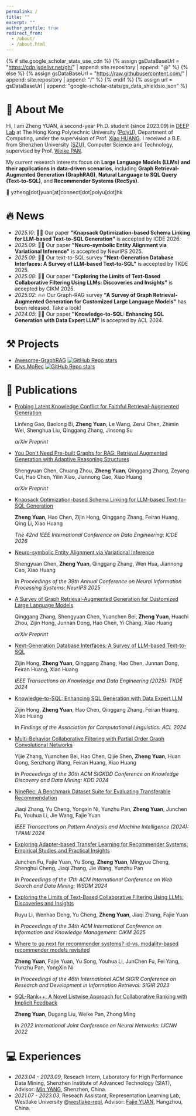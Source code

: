 ```yaml
---
permalink: /
title: ""
excerpt: ""
author_profile: true
redirect_from: 
  - /about/
  - /about.html
---
```


{% if site.google_scholar_stats_use_cdn %}
{% assign gsDataBaseUrl = "https://cdn.jsdelivr.net/gh/" | append: site.repository | append: "@" %}
{% else %}
{% assign gsDataBaseUrl = "https://raw.githubusercontent.com/" | append: site.repository | append: "/" %}
{% endif %}
{% assign url = gsDataBaseUrl | append: "google-scholar-stats/gs_data_shieldsio.json" %}

<span class='anchor' id='about-me'></span>
# 👋 About Me
Hi, I am Zheng YUAN, a second-year Ph.D. student (since 2023.09) in [DEEP Lab](https://www4.comp.polyu.edu.hk/~xiaohuang/deeplab.html) at The Hong Kong Polytechnic University ([PolyU](https://www.polyu.edu.hk/)), Department of Computing, under the supervision of Prof. [Xiao HUANG](https://www4.comp.polyu.edu.hk/~xiaohuang/). I received a B.E. from Shenzhen University ([SZU](https://en.szu.edu.cn/)), Computer Science and Technology, supervised by Prof. [Weike PAN](https://csse.szu.edu.cn/staff/panwk/).

My current research interests focus on **Large Language Models (LLMs) and their applications in data-driven scenarios**, including **Graph Retrieval-Augmented Generation (GraphRAG)**, **Natural Language to SQL Query (Text-to-SQL)**, and **Recommender Systems (RecSys)**.

📧 yzheng[dot]yuan[at]connect[dot]polyu[dot]hk

<span class='anchor' id='-news'></span>
# 🔥 News

- *2025.10*: 🎉🎉 Our paper **"Knapsack Optimization-based Schema Linking for LLM-based Text-to-SQL Generation"** is accepted by ICDE 2026.
- *2025.09*: 🎉🎉 Our paper **"Neuro-symbolic Entity Alignment via Variational Inference"** is accepted by NeurIPS 2025.
- *2025.09*: 🎉🎉 Our text-to-SQL survey **"Next-Generation Database Interfaces: A Survey of LLM-based Text-to-SQL"** is accepted by TKDE 2025.
- *2025.08*: 🎉🎉 Our paper **"Exploring the Limits of Text-Based Collaborative Filtering Using LLMs: Discoveries and Insights"** is accepted by CIKM 2025.
- *2025.02*: 🔥🔥 Our Graph-RAG survey **"A Survey of Graph Retrieval-Augmented Generation for Customized Large Language Models"** has been released. Take a look!
- *2024.05*: 🎉🎉 Our paper **"Knowledge-to-SQL: Enhancing SQL Generation with Data Expert LLM"** is accepted by ACL 2024.

<span class='anchor' id='-projects'></span>
# ⚒️ Projects

- [Awesome-GraphRAG](https://github.com/DEEP-PolyU/Awesome-GraphRAG) [![GitHub Repo stars](https://img.shields.io/github/stars/DEEP-PolyU/Awesome-GraphRAG?style=social)](https://github.com/DEEP-PolyU/Awesome-GraphRAG)
- [IDvs.MoRec](https://github.com/westlake-repl/IDvs.MoRec) [![GitHub Repo stars](https://img.shields.io/github/stars/westlake-repl/IDvs.MoRec?style=social)](https://github.com/westlake-repl/IDvs.MoRec)

<span class='anchor' id='-publications'></span>
# 📝 Publications 

- [Probing Latent Knowledge Conflict for Faithful Retrieval-Augmented Generation](https://arxiv.org/abs/2510.12460)

  Linfeng Gao, Baolong Bi, **Zheng Yuan**, Le Wang, Zerui Chen, Zhimin Wei, Shenghua Liu, Qinggang Zhang, Jinsong Su

  *arXiv Preprint*

- [You Don't Need Pre-built Graphs for RAG: Retrieval Augmented Generation with Adaptive Reasoning Structures](https://arxiv.org/pdf/2508.06105)

  Shengyuan Chen, Chuang Zhou, **Zheng Yuan**, Qinggang Zhang, Zeyang Cui, Hao Chen, Yilin Xiao, Jiannong Cao, Xiao Huang

  *arXiv Preprint*
  
- [Knapsack Optimization-based Schema Linking for LLM-based Text-to-SQL Generation](https://arxiv.org/abs/2502.12911)

  **Zheng Yuan**, Hao Chen, Zijin Hong, Qinggang Zhang, Feiran Huang, Qing Li, Xiao Huang

  *The 42nd IEEE International Conference on Data Engineering: ICDE 2026*

- [Neuro-symbolic Entity Alignment via Variational Inference](https://arxiv.org/pdf/2410.04153)

  Shengyuan Chen, **Zheng Yuan**, Qinggang Zhang, Wen Hua, Jiannong Cao, Xiao Huang

  *In Proceedings of the 39th Annual Conference on Neural Information Processing Systems: NeurIPS 2025*

- [A Survey of Graph Retrieval-Augmented Generation for Customized Large Language Models](https://arxiv.org/abs/2501.13958)

  Qinggang Zhang, Shengyuan Chen, Yuanchen Bei, **Zheng Yuan**, Huachi Zhou, Zijin Hong, Junnan Dong, Hao Chen, Yi Chang, Xiao Huang

  *arXiv Preprint*

- [Next-Generation Database Interfaces: A Survey of LLM-based Text-to-SQL](https://arxiv.org/abs/2406.08426)

  Zijin Hong, **Zheng Yuan**, Qinggang Zhang, Hao Chen, Junnan Dong, Feiran Huang, Xiao Huang

  *IEEE Transactions on Knowledge and Data Engineering (2025): TKDE 2024*

- [Knowledge-to-SQL: Enhancing SQL Generation with Data Expert LLM](https://arxiv.org/abs/2402.11517)

  Zijin Hong, **Zheng Yuan**, Hao Chen, Qinggang Zhang, Feiran Huang, Xiao Huang

  *In Findings of the Association for Computational Linguistics: ACL 2024*

- [Multi-Behavior Collaborative Filtering with Partial Order Graph Convolutional Networks](https://arxiv.org/pdf/2402.07659)

  Yijie Zhang, Yuanchen Bei, Hao Chen, Qijie Shen, **Zheng Yuan**, Huan Gong, Senzhang Wang, Feiran Huang, Xiao Huang

  *In Proceedings of the 30th ACM SIGKDD Conference on Knowledge Discovery and Data Mining: KDD 2024*

- [NineRec: A Benchmark Dataset Suite for Evaluating Transferable Recommendation](https://ieeexplore.ieee.org/document/10461053)

  Jiaqi Zhang, Yu Cheng, Yongxin Ni, Yunzhu Pan, **Zheng Yuan**, Junchen Fu, Youhua Li, Jie Wang, Fajie Yuan

  *IEEE Transactions on Pattern Analysis and Machine Intelligence (2024): TPAMI 2024*

- [Exploring Adapter-based Transfer Learning for Recommender Systems: Empirical Studies and Practical Insights](https://dl.acm.org/doi/pdf/10.1145/3616855.3635805)

  Junchen Fu, Fajie Yuan, Yu Song, **Zheng Yuan**, Mingyue Cheng, Shenghui Cheng, Jiaqi Zhang, Jie Wang, Yunzhu Pan

  *In Proceedings of the 17th ACM International Conference on Web Search and Data Mining: WSDM 2024*

- [Exploring the Limits of Text-Based Collaborative Filtering Using LLMs: Discoveries and Insights](https://arxiv.org/pdf/2305.11700)

  Ruyu Li, Wenhao Deng, Yu Cheng, **Zheng Yuan**, Jiaqi Zhang, Fajie Yuan

  *In Proceedings of the 34th ACM International Conference on Information and Knowledge Management: CIKM 2025*

- [Where to go next for recommender systems? id-vs. modality-based recommender models revisited](https://dl.acm.org/doi/pdf/10.1145/3539618.3591932)

  **Zheng Yuan**, Fajie Yuan, Yu Song, Youhua Li, JunChen Fu, Fei Yang, Yunzhu Pan, YongXin Ni

  *In Proceedings of the 46th International ACM SIGIR Conference on Research and Development in Information Retrieval: SIGIR 2023*

- [SQL-Rank++: A Novel Listwise Approach for Collaborative Ranking with Implicit Feedback](https://ieeexplore.ieee.org/abstract/document/9891935)

  **Zheng Yuan**, Dugang Liu, Weike Pan, Zhong Ming

  *In 2022 International Joint Conference on Neural Networks: IJCNN 2022*

<span class='anchor' id='-experiences'></span>
# 💻 Experiences

- *2023.04 - 2023.09*, Reseach Intern, Laboratory for High Performance Data Mining, Shenzhen Institute of Advanced Technology (SIAT), Advisor: [Min YANG](https://minyang.me/), Shenzhen, China.
- *2021.07 - 2023.03*, Reseach Assistant, Representation Learning Lab, Westlake University @[westlake-repl](https://huggingface.co/westlake-repl), Advisor: [Fajie YUAN](https://fajieyuan.github.io/), Hangzhou, China.
